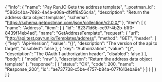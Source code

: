 {
  "info": {
    "name": "Pay Run.IO Gets the address template",
    "_postman_id": "5882c4ba-7892-4a4a-a08a-df9ff8a56c4a",
    "description": "Return the address data object template",
    "schema": "https://schema.getpostman.com/json/collection/v2.0.0/"
  },
  "item": [
    {
      "name": "Address",
      "item": [
        {
          "id": "62371d6b-ce97-4b2b-b1f0-8439f14eb4ad",
          "name": "GetAddressTemplate",
          "request": {
            "url": "http://api.test.payrun.io/Templates/address",
            "method": "GET",
            "header": [
              {
                "key": "Api-Version",
                "value": "{}",
                "description": "The version of the api to target",
                "disabled": false
              },
              {
                "key": "Authorization",
                "value": "{}",
                "description": "The OAuth 1 authorization header",
                "disabled": false
              }
            ],
            "body": {
              "mode": "raw"
            },
            "description": "Return the address data object template"
          },
          "response": [
            {
              "status": "OK",
              "code": 200,
              "name": "Response_200",
              "id": "ae737738-c5be-4757-b84a-077f613eba9e"
            }
          ]
        }
      ]
    }
  ]
}